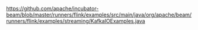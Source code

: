 

https://github.com/apache/incubator-beam/blob/master/runners/flink/examples/src/main/java/org/apache/beam/runners/flink/examples/streaming/KafkaIOExamples.java

